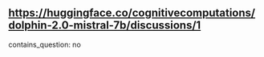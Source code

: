 ## https://huggingface.co/cognitivecomputations/dolphin-2.0-mistral-7b/discussions/1

contains_question: no